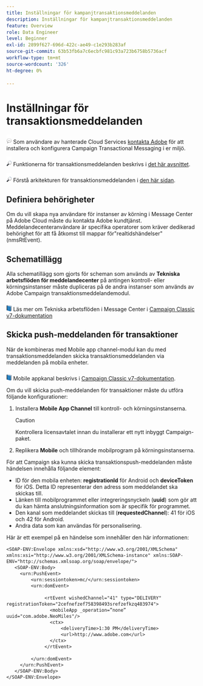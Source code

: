 ```yaml
---
title: Inställningar för kampanjtransaktionsmeddelanden
description: Inställningar för kampanjtransaktionsmeddelanden
feature: Overview
role: Data Engineer
level: Beginner
exl-id: 2899f627-696d-422c-ae49-c1e293b283af
source-git-commit: 63b53fb6a7c6ecbfc981c93a723b6758b5736acf
workflow-type: tm+mt
source-wordcount: '326'
ht-degree: 0%

---
```


# Inställningar för transaktionsmeddelanden

![](../assets/do-not-localize/speech.png)  Som användare av hanterade Cloud Services [kontakta Adobe](../start/campaign-faq.md#support) för att installera och konfigurera Campaign Transactional Messaging i er miljö.

![](../assets/do-not-localize/glass.png) Funktionerna för transaktionsmeddelanden beskrivs i [det här avsnittet](../send/transactional.md).

![](../assets/do-not-localize/glass.png) Förstå arkitekturen för transaktionsmeddelanden i [den här sidan](../dev/architecture.md).

## Definiera behörigheter

Om du vill skapa nya användare för instanser av körning i Message Center på Adobe Cloud måste du kontakta Adobe kundtjänst. Meddelandecenteranvändare är specifika operatorer som kräver dedikerad behörighet för att få åtkomst till mappar för&quot;realtidshändelser&quot; (nmsRtEvent).

## Schematillägg

Alla schematillägg som gjorts för scheman som används av **Tekniska arbetsflöden för meddelandecenter** på antingen kontroll- eller körningsinstanser måste dupliceras på de andra instanser som används av Adobe Campaign transaktionsmeddelandemodul.

![](../assets/do-not-localize/book.png) Läs mer om Tekniska arbetsflöden i Message Center i [Campaign Classic v7-dokumentation](https://experienceleague.adobe.com/docs/campaign-classic/using/transactional-messaging/configure-transactional-messaging/additional-configurations.html#technical-workflows)

## Skicka push-meddelanden för transaktioner

När de kombineras med Mobile app channel-modul kan du med transaktionsmeddelanden skicka transaktionsmeddelanden via meddelanden på mobila enheter.

![](../assets/do-not-localize/book.png) Mobile appkanal beskrivs i [Campaign Classic v7-dokumentation](https://experienceleague.adobe.com/docs/campaign-classic/using/sending-messages/sending-push-notifications/about-mobile-app-channel.html?lang=en#sending-messages).

Om du vill skicka push-meddelanden för transaktioner måste du utföra följande konfigurationer:

1. Installera **Mobile App Channel** till kontroll- och körningsinstanserna.

   >[!CAUTION]
   >
   >Kontrollera licensavtalet innan du installerar ett nytt inbyggt Campaign-paket.

1. Replikera **Mobile** och tillhörande mobilprogram på körningsinstanserna.

För att Campaign ska kunna skicka transaktionspush-meddelanden måste händelsen innehålla följande element:

* ID för den mobila enheten: **registrationId** för Android och **deviceToken** för iOS. Detta ID representerar den adress som meddelandet ska skickas till.
* Länken till mobilprogrammet eller integreringsnyckeln (**uuid**) som gör att du kan hämta anslutningsinformation som är specifik för programmet.
* Den kanal som meddelandet skickas till (**requestedChannel**): 41 för iOS och 42 för Android.
* Andra data som kan användas för personalisering.

Här är ett exempel på en händelse som innehåller den här informationen:

```
<SOAP-ENV:Envelope xmlns:xsd="http://www.w3.org/2001/XMLSchema" xmlns:xsi="http://www.w3.org/2001/XMLSchema-instance" xmlns:SOAP-ENV="http://schemas.xmlsoap.org/soap/envelope/">
   <SOAP-ENV:Body>
     <urn:PushEvent>
         <urn:sessiontoken>mc/</urn:sessiontoken>
         <urn:domEvent>

              <rtEvent wishedChannel="41" type="DELIVERY" registrationToken="2cefnefzef758398493srefzefkzq483974">
                <mobileApp _operation=”none” uuid="com.adobe.NeoMiles"/>
                <ctx>
                    <deliveryTime>1:30 PM</deliveryTime>
                    <url>http://www.adobe.com</url>
                </ctx>
              </rtEvent>

         </urn:domEvent>
     </urn:PushEvent>           
   </SOAP-ENV:Body>
</SOAP-ENV:Envelope>
```
